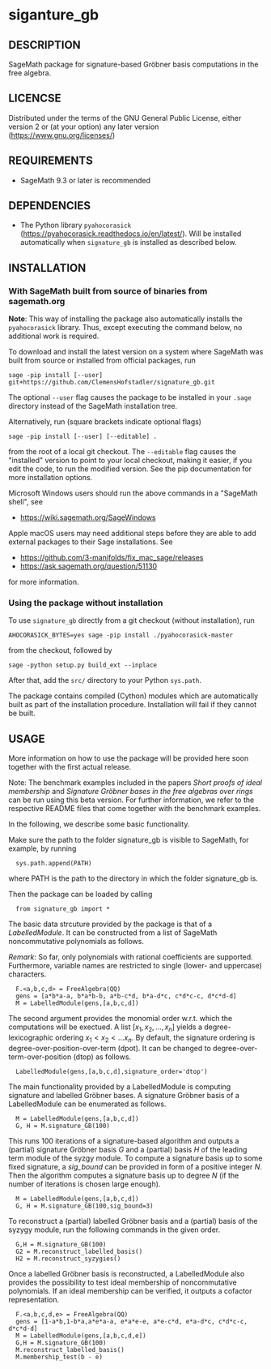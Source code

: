 # siganture_gb

## DESCRIPTION

SageMath package for signature-based Gröbner basis computations in the free algebra.

## LICENCSE

Distributed under the terms of the GNU General Public License, either version 2 or (at your option) any later version (https://www.gnu.org/licenses/)

## REQUIREMENTS

- SageMath 9.3 or later is recommended

## DEPENDENCIES

- The Python library `pyahocorasick` (https://pyahocorasick.readthedocs.io/en/latest/).
  Will be installed automatically when `signature_gb` is installed as described below.
  

## INSTALLATION

### With SageMath built from source of binaries from sagemath.org

**Note**: This way of installing the package also automatically installs the `pyahocorasick` library.
Thus, except executing the command below, no additional work is required.

To download and install the latest version on a system where SageMath
was built from source or installed from official packages, run

    sage -pip install [--user] git+https://github.com/ClemensHofstadler/signature_gb.git
    
The optional `--user` flag causes the package to be installed in your `.sage`
directory instead of the SageMath installation tree.

Alternatively, run (square brackets indicate optional flags)

    sage -pip install [--user] [--editable] .

from the root of a local git checkout. The `--editable` flag causes the
"installed" version to point to your local checkout, making it easier,
if you edit the code, to run the modified version. See the pip documentation
for more installation options.

Microsoft Windows users should run the above commands in a "SageMath shell", see

- https://wiki.sagemath.org/SageWindows

Apple macOS users may need additional steps before they are able to add external
packages to their Sage installations. See

- https://github.com/3-manifolds/fix_mac_sage/releases
- https://ask.sagemath.org/question/51130

for more information.

### Using the package without installation

To use `signature_gb` directly from a git checkout (without installation), run

    AHOCORASICK_BYTES=yes sage -pip install ./pyahocorasick-master
from the checkout, followed by

    sage -python setup.py build_ext --inplace

After that, add the `src/` directory to your Python `sys.path`.

The package contains compiled (Cython) modules which are automatically built as
part of the installation procedure. Installation will fail if they cannot be
built.


## USAGE

More information on how to use the package will be provided here soon together with the first actual release.

Note: The benchmark examples included in the papers *Short proofs of ideal membership* and *Signature Gröbner bases in the free algebras over rings* can be run using this beta version. For further information, we refer to the respective README files that come together with the benchmark examples.

In the following, we describe some basic functionality.

Make sure the path to the folder signature_gb is visible to SageMath, for example, by running
```
  sys.path.append(PATH)
```
where PATH is the path to the directory in which the folder signature_gb is.

Then the package can be loaded by calling
```
  from signature_gb import *
```
The basic data strcuture provided by the package is that of a *LabelledModule*.
It can be constructed from a list of SageMath noncommutative polynomials as follows.

*Remark*: So far, only polynomials with rational coefficients are supported.
Furthermore, variable names are restricted to single (lower- and uppercase) characters.

```
  F.<a,b,c,d> = FreeAlgebra(QQ)
  gens = [a*b*a-a, b*a*b-b, a*b-c*d, b*a-d*c, c*d*c-c, d*c*d-d]
  M = LabelledModule(gens,[a,b,c,d])
```
The second argument provides the monomial order w.r.t. which the computations will be exectued.
A list $[x_1,x_2,\dots, x_n]$ yields a degree-lexicographic ordering $x_1 < x_2 < \dots x_n$.
By default, the signature ordering is degree-over-position-over-term (dpot).
It can be changed to degree-over-term-over-position (dtop) as follows.
```
  LabelledModule(gens,[a,b,c,d],signature_order='dtop')
```

The main functionality provided by a LabelledModule is computing signature and labelled Gröbner bases.
A signature Gröbner basis of a LabelledModule can be enumerated as follows.
```
  M = LabelledModule(gens,[a,b,c,d])
  G, H = M.signature_GB(100)
```
This runs 100 iterations of a signature-based algorithm and outputs a (partial) signature Gröbner basis *G* and a (partial) basis *H* of the leading term module of the syzgy module.
To compute a signature basis up to some fixed signature, a *sig_bound* can be provided in form of a positive integer $N$.
Then the algorithm computes a signature basis up to degree $N$ (if the number of iterations is chosen large enough).

```
  M = LabelledModule(gens,[a,b,c,d])
  G, H = M.signature_GB(100,sig_bound=3)
```
To reconstruct a (partial) labelled Gröbner basis and a (partial) basis of the syzygy module, run the following commands in the given order.

```
  G,H = M.signature_GB(100)
  G2 = M.reconstruct_labelled_basis()
  H2 = M.reconstruct_syzygies()
```

Once a labelled Gröbner basis is reconstructed, a LabelledModule also provides the possibility to test ideal membership of noncommutative polynomials.
If an ideal membership can be verified, it outputs a cofactor representation.
```
  F.<a,b,c,d,e> = FreeAlgebra(QQ)
  gens = [1-a*b,1-b*a,a*e*a-a, e*a*e-e, a*e-c*d, e*a-d*c, c*d*c-c, d*c*d-d]
  M = LabelledModule(gens,[a,b,c,d,e])
  G,H = M.signature_GB(100)
  M.reconstruct_labelled_basis()
  M.membership_test(b - e)
```

